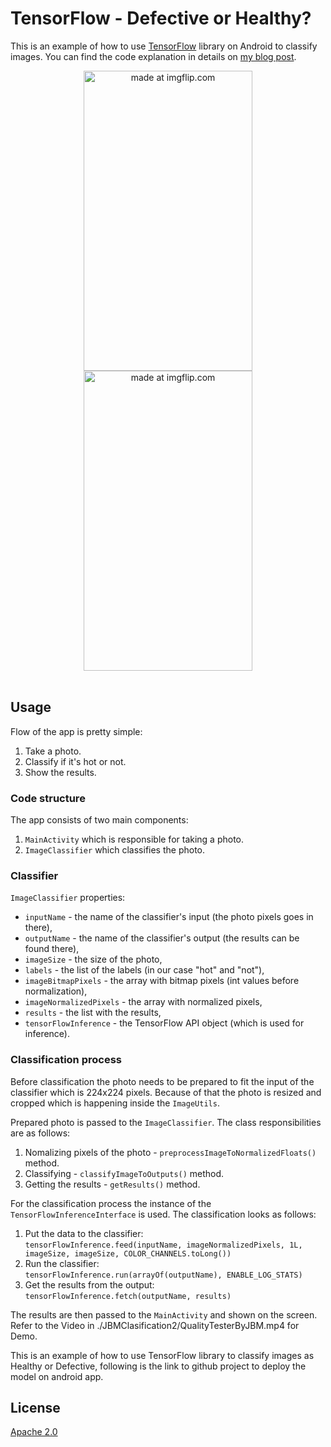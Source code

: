 # TensorFlow - Defective or Healthy?
This is an example of how to use [TensorFlow](https://www.tensorflow.org/) library on Android to classify images. 
You can find the code explanation in details on [my blog post](https://github.com/sagar434242/JBMClassification2/blob/master/JBMAssignment.pdf).

<div align="center">
<a href="https://imgflip.com/i/30canb"><img width="270" height="480" src="https://i.imgflip.com/30canb.jpg" title="made at imgflip.com"/></a>
<a href="https://imgflip.com/i/30cao3"><img width="270" height="480" src="https://i.imgflip.com/30cao3.jpg" title="made at imgflip.com"/></a>
</div>

<br/>


## Usage

Flow of the app is pretty simple:
1. Take a photo.
2. Classify if it's hot or not.
3. Show the results.

### Code structure

The app consists of two main components:
1. `MainActivity` which is responsible for taking a photo.
2. `ImageClassifier` which classifies the photo.

### Classifier

`ImageClassifier` properties:
- `inputName` - the name of the classifier's input (the photo pixels goes in there),
- `outputName` - the name of the classifier's output (the results can be found there),
- `imageSize` - the size of the photo,
- `labels` - the list of the labels (in our case "hot" and "not"),
- `imageBitmapPixels` - the array with bitmap pixels (int values before normalization),
- `imageNormalizedPixels` - the array with normalized pixels,
- `results` - the list with the results,
- `tensorFlowInference` - the TensorFlow API object (which is used for inference).

### Classification process


Before classification the photo needs to be prepared to fit the input of the classifier which is 224x224 pixels. Because of that the photo is resized and cropped which is happening inside the `ImageUtils`.

Prepared photo is passed to the `ImageClassifier`. The class responsibilities are as follows:
1. Nomalizing pixels of the photo - `preprocessImageToNormalizedFloats()` method.
2. Classifying - `classifyImageToOutputs()` method.
3. Getting the results - `getResults()` method.

For the classification process the instance of the `TensorFlowInferenceInterface` is used. The classification looks as follows:
1. Put the data to the classifier:
<br/> `tensorFlowInference.feed(inputName, imageNormalizedPixels, 1L, imageSize, imageSize, COLOR_CHANNELS.toLong())` <br/>
2. Run the classifier:
<br/> `tensorFlowInference.run(arrayOf(outputName), ENABLE_LOG_STATS)` <br/>
3. Get the results from the output:
<br/> `tensorFlowInference.fetch(outputName, results)` <br/>

The results are then passed to the `MainActivity` and shown on the screen.
Refer to the Video in ./JBMClasification2/QualityTesterByJBM.mp4 for Demo.

This is an example of how to use TensorFlow library to classify images as Healthy or Defective, following is the link to github project to deploy the model on android app.


## License
[Apache 2.0](https://github.com/makorowy/tensorflow-hotornot/blob/master/LICENCE)
